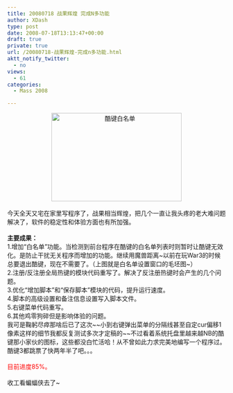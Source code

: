 ```yaml
---
title: 20080718 战果辉煌 完成N多功能
author: XDash
type: post
date: 2008-07-18T13:13:47+00:00
draft: true
private: true
url: /20080718-战果辉煌-完成n多功能.html
aktt_notify_twitter:
  - no
views:
  - 61
categories:
  - Mass 2008

---
```

<div style="text-align: center">
  <img loading="lazy" decoding="async" class="alignnone size-medium wp-image-36" title="whitelist" height="204" alt="酷键白名单" width="300" src="http://xdash.cn/wp-content/uploads/2008/07/whitelist-300x204.jpg" />
</div>

<div>
  &nbsp;
</div>

<div>
  今天全天又宅在家里写程序了，战果相当辉煌，把几个一直让我头疼的老大难问题解决了，软件的稳定性和体验方面也有所加强。
</div>

<div>
  &nbsp;
</div>

<div>
  <strong>主要成果：</strong><br /> 1.增加&ldquo;白名单&rdquo;功能。当检测到前台程序在酷键的白名单列表时则暂时让酷键无效化。是防止干扰无关程序而增加的功能。继续用魔兽距离~以前在玩War3的时候总要退出酷键，现在不需要了。（上图就是白名单设置窗口的毛坯图~）<br /> 2.注册/反注册全局热键的模块代码重写了。解决了反注册热键时会产生的几个问题。<br /> 3.优化&ldquo;增加脚本&rdquo;和&ldquo;保存脚本&rdquo;模块的代码，提升运行速度。<br /> 4.脚本的高级设置和备注信息设置写入脚本文件。<br /> 5.右键菜单代码重写。<br /> 6.其他鸡零狗碎但是影响体验的问题。
</div>

<div>
  我可是鞠躬尽瘁那啥后已了这次~~小到右键弹出菜单的分隔线甚至自定cur偏移1像素这样的细节我都反复测试多次才定稿的~~不过看着系统托盘里越来越NB的酷键那小家伙的图标，这些都没白忙活哈！从不曾如此力求完美地编写一个程序过。酷键3都跳票了快两年半了吧。。。
</div>

<div>
  &nbsp;
</div>

<div>
  <span style="color: #ff0000">目前进度85%。</span>
</div>

<div>
  &nbsp;
</div>

<div>
  收工看蝙蝠侠去了~
</div>